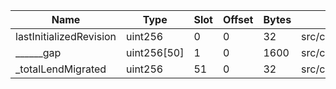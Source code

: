 | Name                    | Type        | Slot | Offset | Bytes | Contract                                                |
|-------------------------|-------------|------|--------|-------|---------------------------------------------------------|
| lastInitializedRevision | uint256     | 0    | 0      | 32    | src/contracts/LendToAaveMigrator.sol:LendToAaveMigrator |
| ______gap               | uint256[50] | 1    | 0      | 1600  | src/contracts/LendToAaveMigrator.sol:LendToAaveMigrator |
| _totalLendMigrated      | uint256     | 51   | 0      | 32    | src/contracts/LendToAaveMigrator.sol:LendToAaveMigrator |
